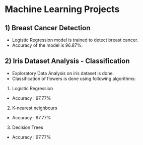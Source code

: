 # Machine Learning Projects
## 1) Breast Cancer Detection
- Logistic Regression model is trained to detect breast cancer.
- Accuracy of the model is 96.87%.
## 2) Iris Dataset Analysis - Classification
- Exploratory Data Analysis on iris dataset is done.
- Classification of flowers is done using following algorithms:
1. Logistic Regression
  - Accuracy : 97.77%
2. K-nearest neighbours
  - Accuracy : 97.77%
3. Decision Trees
  - Accuracy : 97.77%
